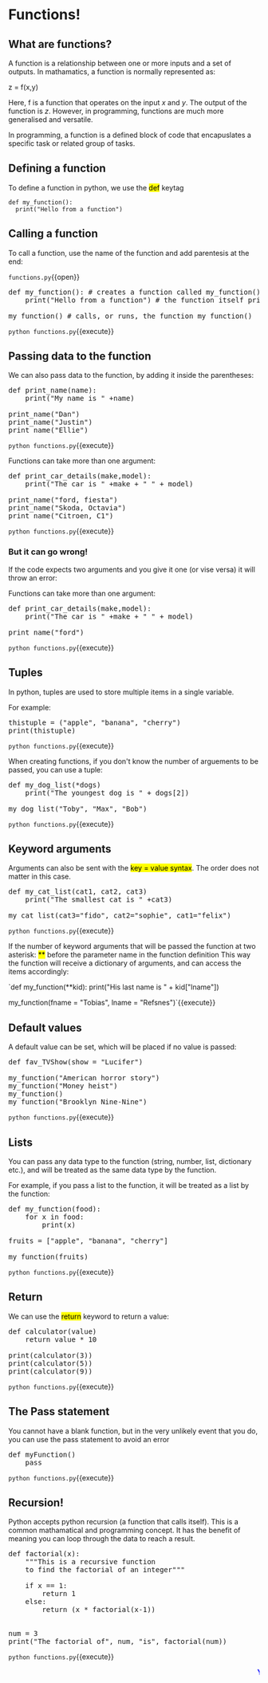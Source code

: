 # Functions!

## What are functions?

A function is a relationship between one or more inputs and a set of outputs. In mathamatics, a function is normally represented as:

z = f(x,y)

Here, f is a function that operates on the input *x* and *y*. The output of the function is *z*. However, in programming, functions are much more generalised and versatile.

In programming, a function is a defined block of code that encapuslates a specific task or related group of tasks.
## Defining a function

To define a function in python, we use the <mark>def</mark> keytag

```
def my_function():
  print("Hello from a function")
```

## Calling a function

To call a function, use the name of the function and add parentesis at the end:

`functions.py`{{open}}

<pre class="file" data-filename="functions.py" data-target="replace">
def my_function(): # creates a function called my_function()
    print("Hello from a function") # the function itself prints the string "Hello from a function"

my_function() # calls, or runs, the function my_function()
</pre>

`python functions.py`{{execute}}

## Passing data to the function

We can also pass data to the function, by adding it inside the parentheses:

<pre class="file" data-filename="functions.py" data-target="replace">
def print_name(name):
    print("My name is " +name)

print_name("Dan")
print_name("Justin")
print_name("Ellie")
</pre>

`python functions.py`{{execute}}

Functions can take more than one argument:

<pre class="file" data-filename="functions.py" data-target="replace">
def print_car_details(make,model):
    print("The car is " +make + " " + model)

print_name("ford, fiesta")
print_name("Skoda, Octavia")
print_name("Citroen, C1")
</pre>

`python functions.py`{{execute}}

### But it can go wrong! 

If the code expects two arguments and you give it one (or vise versa) it will throw an error:

Functions can take more than one argument:

<pre class="file" data-filename="functions.py" data-target="replace">
def print_car_details(make,model):
    print("The car is " +make + " " + model)

print_name("ford")
</pre>

`python functions.py`{{execute}}

## Tuples
In python, tuples are used to store multiple items in a single variable. 

For example:

<pre class="file" data-filename="functions.py" data-target="replace">
thistuple = ("apple", "banana", "cherry")
print(thistuple)
</pre>

`python functions.py`{{execute}}

When creating functions, if you don't know the number of arguements to be passed, you can use a tuple:

<pre class="file" data-filename="functions.py" data-target="replace">
def my_dog_list(*dogs)
    print("The youngest dog is " + dogs[2])

my_dog_list("Toby", "Max", "Bob")
</pre>

`python functions.py`{{execute}}

## Keyword arguments

Arguments can also be sent with the <mark>key = value syntax</mark>. The order does not matter in this case.

<pre class="file" data-filename="functions.py" data-target="replace">
def my_cat_list(cat1, cat2, cat3)
    print("The smallest cat is " +cat3)

my_cat_list(cat3="fido", cat2="sophie", cat1="felix")
</pre>

`python functions.py`{{execute}}

If the number of keyword arguments that will be passed the function at two asterisk: <mark>**</mark> before the parameter name in the function definition
This way the function will receive a dictionary of arguments, and can access the items accordingly:

`def my_function(**kid):
  print("His last name is " + kid["lname"])

my_function(fname = "Tobias", lname = "Refsnes")`{{execute}}


## Default values
A default value can be set, which will be placed if no value is passed:

<pre class="file" data-filename="functions.py" data-target="replace">
def fav_TVShow(show = "Lucifer")

my_function("American horror story")
my_function("Money heist")
my_function()
my_function("Brooklyn Nine-Nine")
</pre>

`python functions.py`{{execute}}

## Lists
You can pass any data type to the function (string, number, list, dictionary etc.), and will be treated as the same data type by the function.

For example, if you pass a list to the function, it will be treated as a list by the function:

<pre class="file" data-filename="functions.py" data-target="replace">
def my_function(food):
    for x in food:
        print(x)

fruits = ["apple", "banana", "cherry"]

my_function(fruits)
</pre>

`python functions.py`{{execute}}

## Return
We can use the <mark>return</mark> keyword to return a value:

<pre class="file" data-filename="functions.py" data-target="replace">
def calculator(value)
    return value * 10

print(calculator(3))
print(calculator(5))
print(calculator(9))
</pre>

`python functions.py`{{execute}}

## The Pass statement
You cannot have a blank function, but in the very unlikely event that you do, you can use the pass statement to avoid an error

<pre class="file" data-filename="functions.py" data-target="replace">
def myFunction()
    pass
</pre>

`python functions.py`{{execute}}

## Recursion!
Python accepts python recursion (a function that calls itself). This is a common mathamatical and programming concept. It has the benefit of meaning you can loop through the data to reach a result.

<pre class="file" data-filename="functions.py" data-target="replace">
def factorial(x):
    """This is a recursive function
    to find the factorial of an integer"""

    if x == 1:
        return 1
    else:
        return (x * factorial(x-1))


num = 3
print("The factorial of", num, "is", factorial(num))
</pre>

`python functions.py`{{execute}}

<marquee style='color: blue;'><b>Yay you've completed part 2!</b></marquee>
